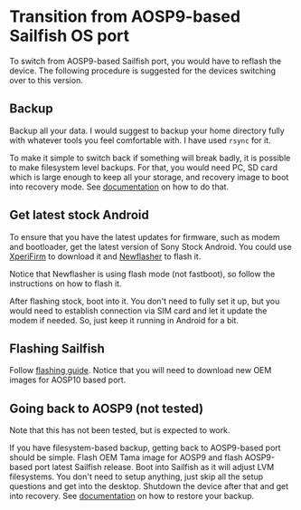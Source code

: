 # Transition from AOSP9-based Sailfish OS port

To switch from AOSP9-based Sailfish port, you would have to reflash
the device. The following procedure is suggested for the devices
switching over to this version.

## Backup

Backup all your data. I would suggest to backup your home directory
fully with whatever tools you feel comfortable with. I have used
`rsync` for it.

To make it simple to switch back if something will break badly, it is
possible to make filesystem level backups. For that, you would need
PC, SD card which is large enough to keep all your storage, and
recovery image to boot into recovery mode. See
[documentation](backup-recovery.md) on how to do that.

## Get latest stock Android

To ensure that you have the latest updates for firmware, such as modem
and bootloader, get the latest version of Sony Stock Android. You
could use
[XperiFirm](https://forum.xda-developers.com/t/tool-xperifirm-xperia-firmware-downloader-v5-6-1.2834142)
to download it and
[Newflasher](https://forum.xda-developers.com/t/tool-newflasher-xperia-command-line-flasher.3619426/)
to flash it.

Notice that Newflasher is using flash mode (not fastboot), so follow
the instructions on how to flash it.

After flashing stock, boot into it. You don't need to fully set it up,
but you would need to establish connection via SIM card and let it
update the modem if needed. So, just keep it running in Android for a
bit.

## Flashing Sailfish

Follow [flashing guide](flashing.md). Notice that you will need to
download new OEM images for AOSP10 based port.

## Going back to AOSP9 (not tested)

Note that this has not been tested, but is expected to work.

If you have filesystem-based backup, getting back to AOSP9-based port
should be simple. Flash OEM Tama image for AOSP9 and flash AOSP9-based
port latest Sailfish release. Boot into Sailfish as it will adjust LVM
filesystems. You don't need to setup anything, just skip all the setup
questions and get into the desktop. Shutdown the device after that and
get into recovery. See [documentation](backup-recovery.md) on how to
restore your backup.

